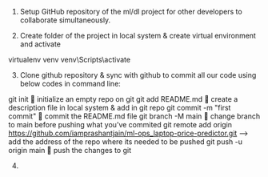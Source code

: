 1.	Setup GitHub repository of the ml/dl project for other developers to collaborate simultaneously.

2.	Create folder of the project in local system & create virtual environment and activate

virtualenv venv
venv\Scripts\activate

3.	Clone github repository & sync with github to commit all our code using below codes in command line:

git init  initialize an empty repo on git
git add README.md  create a description file in local system & add in git repo
git commit -m "first commit"  commit the README.md file
git branch -M main  change branch to main before pushing what you’ve commited
git remote add origin https://github.com/iamprashantjain/ml-ops_laptop-price-predictor.git --> add the address of the repo where its needed to be pushed
git push -u origin main  push the changes to git

4.	

